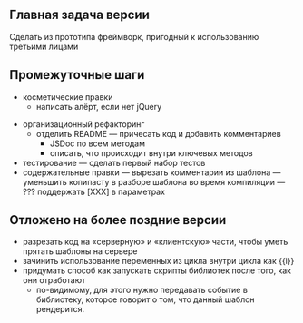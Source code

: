 Главная задача версии
---------------------
Cделать из прототипа фреймворк, пригодный к использованию третьими лицами

Промежуточные шаги
------------------
+ косметические правки
    + написать алёрт, если нет jQuery
- организационный рефакторинг
    + отделить README
    — причесать код и добавить комментариев
        - JSDoc по всем методам
        - описать, что происходит внутри ключевых методов
- тестирование
    — сделать первый набор тестов
- содержательные правки
    — вырезать комментарии из шаблона
    — уменьшить копипасту в разборе шаблона во время компиляции
    — ??? поддержать [XXX] в параметрах

Отложено на более поздние версии
--------------------------------
- разрезать код на «серверную» и «клиентскую» части, чтобы уметь прятать шаблоны на сервере
- зачинить использование переменных из цикла внутри цикла как {{i}}
- придумать способ как запускать скрипты библиотек после того, как они отработают
    - по-видимому, 
        для этого нужно передавать событие в библиотеку, 
        которое говорит о том, что данный шаблон рендерится.
